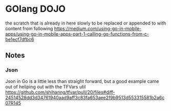 # GOlang DOJO

the scratch that is already in here slowly to be replaced or appended to with content from following https://medium.com/using-go-in-mobile-apps/using-go-in-mobile-apps-part-1-calling-go-functions-from-c-be1ecf7dfbc6


## Notes 


### Json

Json in Go is a little less than straight forward, but a good example came out of heliping out with the TFVars util https://github.com/shihanng/tfvar/pull/20/files#diff-24514528dd3d34761940aad9aff3c83fa653aee2f9b9513d553315581b2a6c07R145 

